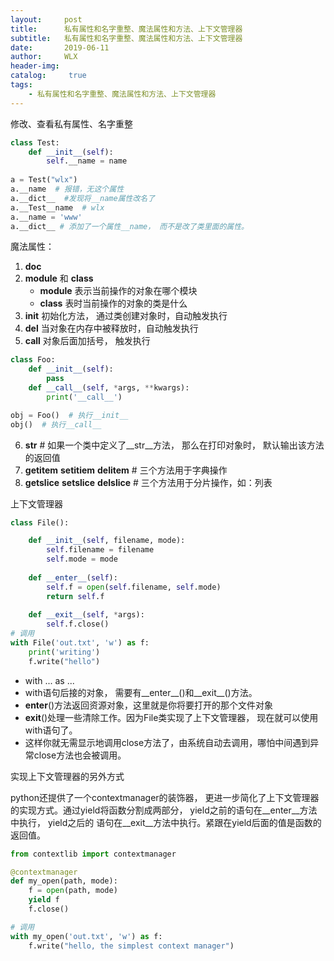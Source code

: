 ```yaml
---
layout:     post
title:      私有属性和名字重整、魔法属性和方法、上下文管理器
subtitle:   私有属性和名字重整、魔法属性和方法、上下文管理器
date:       2019-06-11
author:     WLX
header-img:  
catalog: 	 true
tags:
    - 私有属性和名字重整、魔法属性和方法、上下文管理器
---
```


修改、查看私有属性、名字重整

```python
class Test:
    def __init__(self):
        self.__name = name
        
a = Test("wlx")
a.__name  # 报错，无这个属性
a.__dict__  #发现将__name属性改名了
a.__Test__name  # wlx
a.__name = 'www'
a.__dict__ # 添加了一个属性__name， 而不是改了类里面的属性。
```

魔法属性：
1. __doc__
2. __module__ 和 __class__ 
    - __module__ 表示当前操作的对象在哪个模块
    - __class__ 表时当前操作的对象的类是什么
3. __init__ 初始化方法， 通过类创建对象时，自动触发执行
4. __del__ 当对象在内存中被释放时，自动触发执行
5. __call__ 对象后面加括号， 触发执行
```python
class Foo:
    def __init__(self):
        pass
    def __call__(self, *args, **kwargs):
        print('__call__')

obj = Foo()  # 执行__init__
obj()  # 执行__call__

```
6. __str__ # 如果一个类中定义了__str__方法， 那么在打印对象时， 默认输出该方法的返回值
7. __getitem__   __setitiem__   __delitem__ # 三个方法用于字典操作
8. __getslice__  __setslice__  __delslice__ # 三个方法用于分片操作，如：列表


上下文管理器
```python
class File():

    def __init__(self, filename, mode):
        self.filename = filename
        self.mode = mode
        
    def __enter__(self):
        self.f = open(self.filename, self.mode)
        return self.f
    
    def __exit__(self, *args):
        self.f.close()
# 调用
with File('out.txt', 'w') as f:
    print('writing')
    f.write("hello")
```
- with ... as ...
- with语句后接的对象， 需要有__enter__()和__exit__()方法。
- __enter__()方法返回资源对象，这里就是你将要打开的那个文件对象   
- __exit__()处理一些清除工作。因为File类实现了上下文管理器， 现在就可以使用with语句了。
- 这样你就无需显示地调用close方法了，由系统自动去调用，哪怕中间遇到异常close方法也会被调用。

实现上下文管理器的另外方式

python还提供了一个contextmanager的装饰器， 更进一步简化了上下文管理器的实现方式。通过yield将函数分割成两部分， yield之前的语句在__enter__方法中执行， yield之后的
语句在__exit__方法中执行。紧跟在yield后面的值是函数的返回值。

```python
from contextlib import contextmanager

@contextmanager
def my_open(path, mode):
    f = open(path, mode)
    yield f
    f.close()

# 调用
with my_open('out.txt', 'w') as f:
    f.write("hello, the simplest context manager")

```